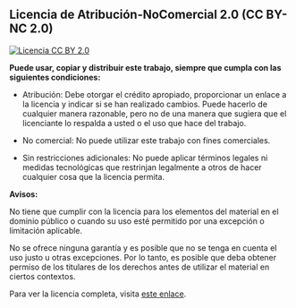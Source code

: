 ## Licencia de Atribución-NoComercial 2.0 (CC BY-NC 2.0)
[![Licencia CC BY 2.0](https://i.creativecommons.org/l/by/2.0/88x31.png)](https://creativecommons.org/licenses/by/2.0/)


**Puede usar, copiar y distribuir este trabajo, siempre que cumpla con las siguientes condiciones:**

- Atribución: Debe otorgar el crédito apropiado, proporcionar un enlace a la licencia y indicar si se han realizado cambios. Puede hacerlo de cualquier manera razonable, pero no de una manera que sugiera que el licenciante lo respalda a usted o el uso que hace del trabajo.

- No comercial: No puede utilizar este trabajo con fines comerciales.

- Sin restricciones adicionales: No puede aplicar términos legales ni medidas tecnológicas que restrinjan legalmente a otros de hacer cualquier cosa que la licencia permita.

**Avisos:**

No tiene que cumplir con la licencia para los elementos del material en el dominio público o cuando su uso esté permitido por una excepción o limitación aplicable.

No se ofrece ninguna garantía y es posible que no se tenga en cuenta el uso justo u otras excepciones. Por lo tanto, es posible que deba obtener permiso de los titulares de los derechos antes de utilizar el material en ciertos contextos.

Para ver la licencia completa, visita [este enlace](https://creativecommons.org/licenses/by-nc/2.0/).

